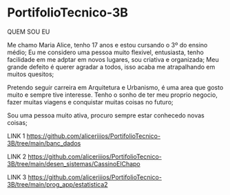 # PortifolioTecnico-3B
QUEM SOU EU

Me chamo Maria Alice, tenho 17 anos e estou cursando o 3º do ensino médio;
Eu me considero uma pessoa muito flexivel, entusiasta, tenho facilidade em me adptar em novos lugares,
sou criativa e organizada; Meu grande defeito é querer agradar a todos, isso acaba me atrapalhando em muitos quesitos;

Pretendo seguir carreira em Arquitetura e Urbanismo, é uma area que gosto muito e sempre tive interesse. 
Tenho o sonho de ter meu proprio negocio, fazer muitas viagens e conquistar muitas coisas no futuro;

Sou uma pessoa muito ativa, procuro sempre estar conhecedo novas coisas;

LINK 1 https://github.com/aliceriiios/PortifolioTecnico-3B/tree/main/banc_dados

LINK 2 https://github.com/aliceriiios/PortifolioTecnico-3B/tree/main/desen_sistemas/CassinoElChapo

LINK 3 https://github.com/aliceriiios/PortifolioTecnico-3B/tree/main/prog_app/estatistica2
